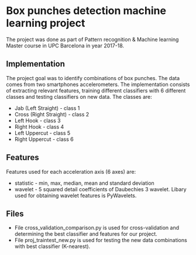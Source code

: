 # Box punches detection machine learning project
The project was done as part of Pattern recognition & Machine learning Master course in UPC Barcelona in year 2017-18.

## Implementation
The project goal was to identify combinations of box punches. The data comes from two smartphones accelerometers. The implementation consists of extracting relevant features, training different classifiers with 6 different classes and testing classifiers on new data. The classes are:
* Jab (Left Straight) - class 1
* Cross (Right Straight) - class 2
* Left Hook - class 3
* Right Hook - class 4
* Left Uppercut - class 5
* Right Uppercut - class 6

## Features
Features used for each acceleration axis (6 axes) are:
* statistic - min, max, median, mean and standard deviation
* wavelet - 5 squared detail coefficients of Daubechies 3 wavelet. Libary used for obtaining wavelet features is PyWavelets.

## Files
* File cross_validation_comparison.py is used for cross-validation and determining the best classifier and features for our project.
* File proj_traintest_new.py is used for testing the new data combinations with best classifier (K-nearest).